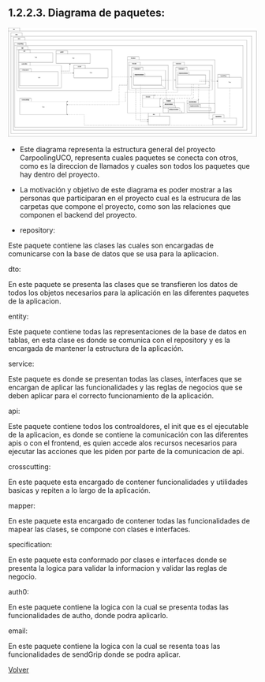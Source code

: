 ## 1.2.2.3. Diagrama de paquetes:
![](https://github.com/federico1605/Software2/blob/main/Imagenes/Vista%20implementacion/Diagrama%20de%20paquetes.png)

- Este diagrama representa la estructura general del proyecto CarpoolingUCO, representa cuales paquetes se conecta con otros, como es la direccion de llamados y cuales son todos los paquetes que hay dentro del proyecto.
- La motivación y objetivo de este diagrama es poder mostrar a las personas que participaran en el proyecto cual es la estrucura de las carpetas que compone el proyecto, como son las relaciones que componen el backend del proyecto.

- repository:

Este paquete contiene las clases las cuales son encargadas de comunicarse con la base de datos que se usa para la aplicacion.

dto:

En este paquete se presenta las clases que se transfieren los datos de todos los objetos necesarios para la aplicación en las diferentes paquetes de la aplicacion.

entity:

Este paquete contiene todas las representaciones de la base de datos en tablas, en esta clase es donde se comunica con el repository y es la encargada de mantener la estructura de la aplicación.

service:

Este paquete es donde se presentan todas las clases, interfaces que se encargan de aplicar las funcionalidades y las reglas de negocios que se deben aplicar para el correcto funcionamiento de la aplicación.

api:

Este paquete contiene todos los controaldores, el init que es el ejecutable de la aplicacion, es donde se contiene la comunicación con las diferentes apis o con el frontend, es quien accede alos recursos necesarios para ejecutar las acciones que les piden por parte de la comunicacion de api.

crosscutting:

En este paquete esta encargado de contener funcionalidades y utilidades basicas y repiten a lo largo de la aplicación.

mapper:

En este paquete esta encargado de contener todas las funcionalidades de mapear las clases, se compone con clases e interfaces.

specification:

En este paquete esta conformado por clases e interfaces donde se presenta la logica para validar la informacion y validar las reglas de negocio.

auth0:

En este paquete contiene la logica con la cual se presenta todas las funcionalidades de autho, donde podra aplicarlo.

email:

En este paquete contiene la logica con la cual se resenta toas las funcionalidades de sendGrip donde se podra aplicar.

[Volver](https://github.com/federico1605/Software2/blob/main/Carpooling-agenda.md)
